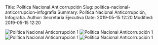 Title: Política Nacional Anticorrupción
Slug: politica-nacional-anticorrupcion-infografia
Summary: Política Nacional Anticorrupción, Infografía.
Author: Secretaría Ejecutiva
Date: 2019-05-15 12:20
Modified: 2019-05-15 12:20


<img class="img-fluid" src="politica-nacional-anticorrupcion-01.jpg" alt="Política Nacional Anticorrupción 1">

<img class="img-fluid" src="politica-nacional-anticorrupcion-02.jpg" alt="Política Nacional Anticorrupción 1">

<img class="img-fluid" src="politica-nacional-anticorrupcion-03.jpg" alt="Política Nacional Anticorrupción 1">

<img class="img-fluid" src="politica-nacional-anticorrupcion-04.jpg" alt="Política Nacional Anticorrupción 1">
